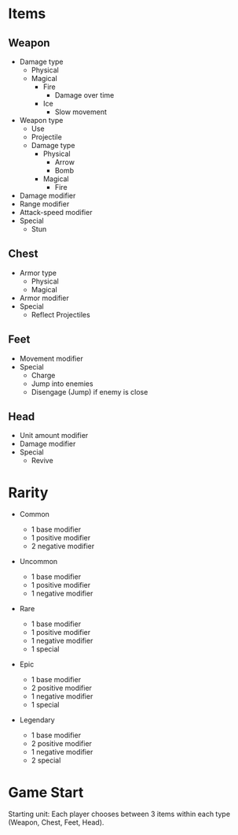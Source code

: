 # Items

## Weapon

- Damage type
  - Physical
  - Magical
    - Fire
      - Damage over time
    - Ice
      - Slow movement
- Weapon type
  - Use
  - Projectile
  - Damage type
    - Physical
      - Arrow
      - Bomb
    - Magical
      - Fire
- Damage modifier
- Range modifier
- Attack-speed modifier
- Special
  - Stun

## Chest

- Armor type
  - Physical
  - Magical
- Armor modifier
- Special
  - Reflect Projectiles

## Feet

- Movement modifier
- Special
  - Charge
  - Jump into enemies
  - Disengage (Jump) if enemy is close

## Head

- Unit amount modifier
- Damage modifier
- Special
  - Revive

# Rarity

- Common

  - 1 base modifier
  - 1 positive modifier
  - 2 negative modifier

- Uncommon

  - 1 base modifier
  - 1 positive modifier
  - 1 negative modifier

- Rare

  - 1 base modifier
  - 1 positive modifier
  - 1 negative modifier
  - 1 special

- Epic

  - 1 base modifier
  - 2 positive modifier
  - 1 negative modifier
  - 1 special

- Legendary
  - 1 base modifier
  - 2 positive modifier
  - 1 negative modifier
  - 2 special

# Game Start

Starting unit: Each player chooses between 3 items within each type (Weapon, Chest, Feet, Head).
